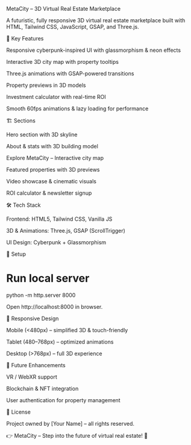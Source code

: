 MetaCity – 3D Virtual Real Estate Marketplace

A futuristic, fully responsive 3D virtual real estate marketplace built with HTML, Tailwind CSS, JavaScript, GSAP, and Three.js.

🌟 Key Features

Responsive cyberpunk-inspired UI with glassmorphism & neon effects

Interactive 3D city map with property tooltips

Three.js animations with GSAP-powered transitions

Property previews in 3D models

Investment calculator with real-time ROI

Smooth 60fps animations & lazy loading for performance

🏗️ Sections

Hero section with 3D skyline

About & stats with 3D building model

Explore MetaCity – Interactive city map

Featured properties with 3D previews

Video showcase & cinematic visuals

ROI calculator & newsletter signup

🛠️ Tech Stack

Frontend: HTML5, Tailwind CSS, Vanilla JS

3D & Animations: Three.js, GSAP (ScrollTrigger)

UI Design: Cyberpunk + Glassmorphism

🚀 Setup
# Run local server
python -m http.server 8000


Open http://localhost:8000
 in browser.

📱 Responsive Design

Mobile (<480px) – simplified 3D & touch-friendly

Tablet (480–768px) – optimized animations

Desktop (>768px) – full 3D experience

🎯 Future Enhancements

VR / WebXR support

Blockchain & NFT integration

User authentication for property management

📄 License

Project owned by [Your Name] – all rights reserved.

👉 MetaCity – Step into the future of virtual real estate! 🌌
